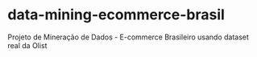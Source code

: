 # data-mining-ecommerce-brasil
Projeto de Mineração de Dados - E-commerce Brasileiro usando dataset real da Olist
